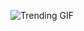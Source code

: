 
<!-- GIF_SECTION -->
![Trending GIF](https://media3.giphy.com/media/v1.Y2lkPThiYjIxNzcybWFwOTRpNGk1ZGhpYzhqd2dkenl3NmlhbnltOGJsMXVhYnBhcG42YSZlcD12MV9naWZzX3NlYXJjaCZjdD1n/65n8RPEa3r65q/giphy.gif)
<!-- END_GIF_SECTION -->

